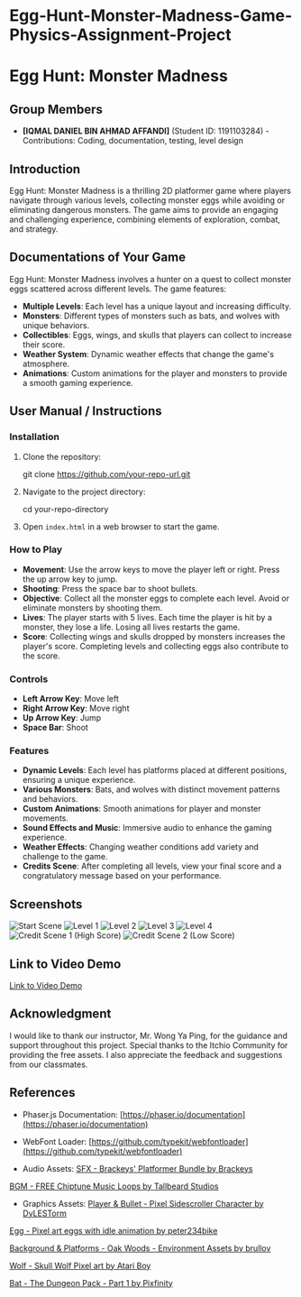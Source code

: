 # Egg-Hunt-Monster-Madness-Game-Physics-Assignment-Project

# Egg Hunt: Monster Madness

## Group Members
- **[IQMAL DANIEL BIN AHMAD AFFANDI]** (Student ID: 1191103284) - Contributions: Coding, documentation, testing, level design

## Introduction
Egg Hunt: Monster Madness is a thrilling 2D platformer game where players navigate through various levels, collecting monster eggs while avoiding or eliminating dangerous monsters. The game aims to provide an engaging and challenging experience, combining elements of exploration, combat, and strategy.

## Documentations of Your Game
Egg Hunt: Monster Madness involves a hunter on a quest to collect monster eggs scattered across different levels. The game features:
- **Multiple Levels**: Each level has a unique layout and increasing difficulty.
- **Monsters**: Different types of monsters such as bats, and wolves with unique behaviors.
- **Collectibles**: Eggs, wings, and skulls that players can collect to increase their score.
- **Weather System**: Dynamic weather effects that change the game's atmosphere.
- **Animations**: Custom animations for the player and monsters to provide a smooth gaming experience.

## User Manual / Instructions

### Installation
1. Clone the repository:

   git clone https://github.com/your-repo-url.git

2. Navigate to the project directory:

   cd your-repo-directory

3. Open `index.html` in a web browser to start the game.

### How to Play
- **Movement**: Use the arrow keys to move the player left or right. Press the up arrow key to jump.
- **Shooting**: Press the space bar to shoot bullets.
- **Objective**: Collect all the monster eggs to complete each level. Avoid or eliminate monsters by shooting them.
- **Lives**: The player starts with 5 lives. Each time the player is hit by a monster, they lose a life. Losing all lives restarts the game.
- **Score**: Collecting wings and skulls dropped by monsters increases the player's score. Completing levels and collecting eggs also contribute to the score.

### Controls
- **Left Arrow Key**: Move left
- **Right Arrow Key**: Move right
- **Up Arrow Key**: Jump
- **Space Bar**: Shoot

### Features
- **Dynamic Levels**: Each level has platforms placed at different positions, ensuring a unique experience.
- **Various Monsters**: Bats, and wolves with distinct movement patterns and behaviors.
- **Custom Animations**: Smooth animations for player and monster movements.
- **Sound Effects and Music**: Immersive audio to enhance the gaming experience.
- **Weather Effects**: Changing weather conditions add variety and challenge to the game.
- **Credits Scene**: After completing all levels, view your final score and a congratulatory message based on your performance.

## Screenshots
![Start Scene](assets/screenshots/Main%20Menu.png)
![Level 1](assets/screenshots/Level%201.png)
![Level 2](assets/screenshots/Level%202.png)
![Level 3](assets/screenshots/Level%203.png)
![Level 4](assets/screenshots/Level%204.png)
![Credit Scene 1 (High Score)](assets/screenshots/Credit%201.png)
![Credit Scene 2 (Low Score)](assets/screenshots/Credit%202.png)

## Link to Video Demo
[Link to Video Demo](#)

## Acknowledgment
I would like to thank our instructor, Mr. Wong Ya Ping, for the guidance and support throughout this project. Special thanks to the Itchio Community for providing the free assets. I also appreciate the feedback and suggestions from our classmates.

## References
- Phaser.js Documentation: 
[https://phaser.io/documentation](https://phaser.io/documentation)

- WebFont Loader: 
[https://github.com/typekit/webfontloader](https://github.com/typekit/webfontloader)

- Audio Assets: 
[SFX - Brackeys' Platformer Bundle by Brackeys](https://brackeysgames.itch.io/brackeys-platformer-bundle)

[BGM - FREE Chiptune Music Loops by Tallbeard Studios](https://tallbeard.itch.io/three-red-hearts-prepare-to-dev)

- Graphics Assets: 
[Player & Bullet - Pixel Sidescroller Character by DyLESTorm](https://livingtheindie.itch.io/pixel-sidescroller-character)

[Egg - Pixel art eggs with idle animation by peter234bike](https://peter234bike.itch.io/pixel-art-eggs)

[Background & Platforms - Oak Woods - Environment Assets by brullov](https://brullov.itch.io/oak-woods)

[Wolf - Skull Wolf Pixel art by Atari Boy](https://atari-boy.itch.io/skull-wolf-pixel-art)

[Bat - The Dungeon Pack - Part 1 by Pixfinity](https://pixfinity.itch.io/the-dungeon-pack-1)
